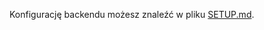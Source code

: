 Konfigurację backendu możesz znaleźć w pliku [SETUP.md](https://github.com/Frontlive/Start-Coding/blob/main/SETUP.md).

